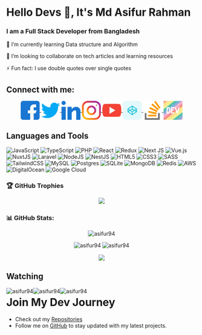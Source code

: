 # Hello Devs 👋, It's Md Asifur Rahman


### I am a Full Stack Developer from Bangladesh

🌱 I’m currently learning Data structure and Algorithm

👯 I’m looking to collaborate on tech articles and learning resources

⚡ Fun fact: I use double quotes over single quotes
## Connect with me:

<!-- Social Icons -->
<p align="center">
    <a href="https://facebook.com/asifur94">
        <img align="center" src="https://raw.githubusercontent.com/developervijay7/developervijay7/main/images/icons/facebook.svg" alt="asifur94" height="50" width="50" />
    </a>
    <a href="https://twitter.com/asifur94">
        <img align="center" src="https://raw.githubusercontent.com/developervijay7/developervijay7/main/images/icons/twitter.svg" alt="asifur94" height="50" width="50" />
    </a>
    <a href="https://www.linkedin.com/in/asifur94/">
        <img align="center" src="https://raw.githubusercontent.com/developervijay7/developervijay7/main/images/icons/linked-in-alt.svg" alt="asifur94" height="50" width="50" />
    </a>
    <a href="https://instagram.com/asifur94">
        <img align="center" src="https://raw.githubusercontent.com/developervijay7/developervijay7/main/images/icons/instagram.svg" alt="asifur94" height="50" width="50" />
    </a>
    <a href="#">
        <img align="center" src="https://raw.githubusercontent.com/developervijay7/developervijay7/main/images/icons/youtube.svg" alt="asifur94" height="50" width="50" />
    </a>
    <a href="https://codepen.io/asifur94">
        <img align="center" src="https://raw.githubusercontent.com/developervijay7/developervijay7/main/images/icons/codepen.svg" alt="asifur94" height="50" width="50" />
    </a>
    <a href="https://stackoverflow.com/users/asifur94">
        <img align="center" src="https://raw.githubusercontent.com/developervijay7/developervijay7/main/images/icons/stack-overflow.svg" alt="asifur94" height="50" width="50" />
    </a>
    <a href="https://dev.to/asifur94">
        <img align="center" src="https://raw.githubusercontent.com/developervijay7/developervijay7/main/images/icons/devto.svg" alt="asifur94" height="50" width="50" />
    </a>
</p>
<!-- /Social Icons -->

## Languages and Tools
![JavaScript](https://img.shields.io/badge/javascript-%23323330.svg?style=for-the-badge&logo=javascript&logoColor=%23F7DF1E)
![TypeScript](https://img.shields.io/badge/typescript-%23007ACC.svg?style=for-the-badge&logo=typescript&logoColor=white)
![PHP](https://img.shields.io/badge/php-%23777BB4.svg?style=for-the-badge&logo=php&logoColor=white)
![React](https://img.shields.io/badge/react-%2320232a.svg?style=for-the-badge&logo=react&logoColor=%2361DAFB)
![Redux](https://img.shields.io/badge/redux-%23593d88.svg?style=for-the-badge&logo=redux&logoColor=white)
![Next JS](https://img.shields.io/badge/Next-black?style=for-the-badge&logo=next.js&logoColor=white)
![Vue.js](https://img.shields.io/badge/vuejs-%2335495e.svg?style=for-the-badge&logo=vuedotjs&logoColor=%234FC08D)
![NuxtJS](https://img.shields.io/badge/Nuxt-black?style=for-the-badge&logo=nuxt.js&logoColor=white)
![Laravel](https://img.shields.io/badge/laravel-%23FF2D20.svg?style=for-the-badge&logo=laravel&logoColor=white)
![NodeJS](https://img.shields.io/badge/node.js-6DA55F?style=for-the-badge&logo=node.js&logoColor=white)
![NestJS](https://img.shields.io/badge/nestjs-%23E0234E.svg?style=for-the-badge&logo=nestjs&logoColor=white)
![HTML5](https://img.shields.io/badge/html5-%23E34F26.svg?style=for-the-badge&logo=html5&logoColor=white)
![CSS3](https://img.shields.io/badge/css3-%231572B6.svg?style=for-the-badge&logo=css3&logoColor=white)
![SASS](https://img.shields.io/badge/SASS-hotpink.svg?style=for-the-badge&logo=SASS&logoColor=white)
![TailwindCSS](https://img.shields.io/badge/tailwindcss-%2338B2AC.svg?style=for-the-badge&logo=tailwind-css&logoColor=white)
![MySQL](https://img.shields.io/badge/mysql-%2300f.svg?style=for-the-badge&logo=mysql&logoColor=white)
![Postgres](https://img.shields.io/badge/postgres-%23316192.svg?style=for-the-badge&logo=postgresql&logoColor=white)
![SQLite](https://img.shields.io/badge/sqlite-%2307405e.svg?style=for-the-badge&logo=sqlite&logoColor=white)
![MongoDB](https://img.shields.io/badge/MongoDB-%234ea94b.svg?style=for-the-badge&logo=mongodb&logoColor=white)
![Redis](https://img.shields.io/badge/redis-%23DD0031.svg?style=for-the-badge&logo=redis&logoColor=white)
![AWS](https://img.shields.io/badge/AWS-%23FF9900.svg?style=for-the-badge&logo=amazon-aws&logoColor=white)
![DigitalOcean](https://img.shields.io/badge/DigitalOcean-%230167ff.svg?style=for-the-badge&logo=digitalOcean&logoColor=white)
![Google Cloud](https://img.shields.io/badge/Google%20Cloud-%234285F4.svg?style=for-the-badge&logo=google-cloud&logoColor=white)

### 🏆 GitHub Trophies
<p align="center">
    <img src="https://github-profile-trophy.vercel.app/?username=asifur94&theme=onedark&margin-w=15" />
</p>
<!-- GitHub Stats -->

### 📊 GitHub Stats:

<p align="center">
     <img src="https://github-readme-streak-stats.herokuapp.com/?user=asifur94&theme=tokyonight" alt="asifur94" />
</p>

<p align="center">
    <img src="https://github-readme-stats.vercel.app/api?username=asifur94&show_icons=true&theme=tokyonight" alt="asifur94" />
   <img  src="https://github-readme-stats.vercel.app/api/top-langs?username=asifur94&show_icons=true&locale=en&layout=compact&theme=tokyonight" alt="asifur94" />
</p>

<p align="center">
    
</p>

<p align="center">
    <img align="center" src="https://github-profile-summary-cards.vercel.app/api/cards/profile-details?username=asifur94&theme=github_dark" />
</p>
<!-- /GitHub Stats -->

## Watching

<p align="center">
    <img align="left" src="https://komarev.com/ghpvc/?username=asifur94&label=Profile%20views&color=0e75b6&style=flat" alt="asifur94" />
</p>

<p align="center">
    <img align="left" src="https://img.shields.io/github/followers/asifur94?label=Followers&style=social" alt="asifur94" />
</p>

<p align="center">
    <img align="left" src="https://img.shields.io/github/stars/asifur94?label=Stars&style=social" alt="asifur94" />
</p>

# Join My Dev Journey
- Check out my [Repositories](https://github.com/asifur94?tab=repositories)
- Follow me on [GitHub](https://github.com/asifur94) to stay updated with my latest projects.
